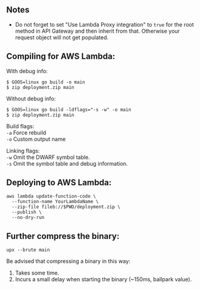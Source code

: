 ## Notes

* Do not forget to set "Use Lambda Proxy integration" to `true` for the root method in API Gateway and then inherit from that. 
Otherwise your request object will not get populated.


## Compiling for AWS Lambda:

With debug info:

```
$ GOOS=linux go build -o main
$ zip deployment.zip main
```

Without debug info:

```
$ GOOS=linux go build -ldflags="-s -w" -o main
$ zip deployment.zip main
```

Build flags:  
`-a` Force rebuild  
`-o` Custom output name  

Linking flags:  
`-w` Omit the DWARF symbol table.  
`-s` Omit the symbol table and debug information.    

## Deploying to AWS Lambda:

```
aws lambda update-function-code \
  --function-name YourLambdaName \
  --zip-file fileb://$PWD/deployment.zip \
  --publish \
  --no-dry-run
```

## Further compress the binary:

```
upx --brute main
```

Be advised that compressing a binary in this way:

1. Takes some time.
2. Incurs a small delay when starting the binary (~150ms, ballpark value).

